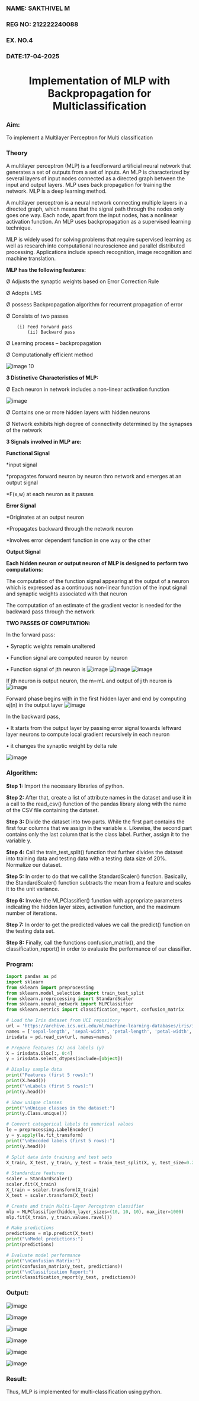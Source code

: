 <H3>NAME: SAKTHIVEL M</H3>
<H3>REG NO: 212222240088</H3>
<H3>EX. NO.4</H3>
<H3>DATE:17-04-2025</H3>
<H1 ALIGN =CENTER>Implementation of MLP with Backpropagation for Multiclassification</H1>
<H3>Aim:</H3>
To implement a Multilayer Perceptron for Multi classification

<H3>Theory</H3>

A multilayer perceptron (MLP) is a feedforward artificial neural network that generates a set of outputs from a set of inputs. An MLP is characterized by several layers of input nodes connected as a directed graph between the input and output layers. MLP uses back propagation for training the network. MLP is a deep learning method.<BR>

A multilayer perceptron is a neural network connecting multiple layers in a directed graph, which means that the signal path through the nodes only goes one way. Each node, apart from the input nodes, has a nonlinear activation function. An MLP uses backpropagation as a supervised learning technique.<BR>

MLP is widely used for solving problems that require supervised learning as well as research into computational neuroscience and parallel distributed processing. Applications include speech recognition, image recognition and machine translation.<BR>
 
<b>MLP has the following features:</b><br>

Ø  Adjusts the synaptic weights based on Error Correction Rule

Ø  Adopts LMS

Ø  possess Backpropagation algorithm for recurrent propagation of error

Ø  Consists of two passes
```
  	(i) Feed Forward pass
        (ii) Backward pass
```          
Ø  Learning process – backpropagation

Ø  Computationally efficient method

![image 10](https://user-images.githubusercontent.com/112920679/198804559-5b28cbc4-d8f4-4074-804b-2ebc82d9eb4a.jpg)

<b>3 Distinctive Characteristics of MLP:</b>

Ø  Each neuron in network includes a non-linear activation function

![image](https://user-images.githubusercontent.com/112920679/198814300-0e5fccdf-d3ea-4fa0-b053-98ca3a7b0800.png)

Ø  Contains one or more hidden layers with hidden neurons

Ø  Network exhibits high degree of connectivity determined by the synapses of the network<br>

<b>3 Signals involved in MLP are:</b>

<b>Functional Signal</b>

*input signal

*propagates forward neuron by neuron thro network and emerges at an output signal

*F(x,w) at each neuron as it passes

<b>Error Signal</b>

   *Originates at an output neuron
   
   *Propagates backward through the network neuron
   
   *Involves error dependent function in one way or the other

<b>Output Signal</b>  
   
<b>Each hidden neuron or output neuron of MLP is designed to perform two computations:</b>

The computation of the function signal appearing at the output of a neuron which is expressed as a continuous non-linear function of the input signal and synaptic weights associated with that neuron

The computation of an estimate of the gradient vector is needed for the backward pass through the network

<b>TWO PASSES OF COMPUTATION:</b>

In the forward pass:

•       Synaptic weights remain unaltered

•       Function signal are computed neuron by neuron

•       Function signal of jth neuron is
            ![image](https://user-images.githubusercontent.com/112920679/198814313-2426b3a2-5b8f-489e-af0a-674cc85bd89d.png)
            ![image](https://user-images.githubusercontent.com/112920679/198814328-1a69a3cd-7e02-4829-b773-8338ac8dcd35.png)
            ![image](https://user-images.githubusercontent.com/112920679/198814339-9c9e5c30-ac2d-4f50-910c-9732f83cabe4.png)



If jth neuron is output neuron, the m=mL  and output of j th neuron is
               ![image](https://user-images.githubusercontent.com/112920679/198814349-a6aee083-d476-41c4-b662-8968b5fc9880.png)

Forward phase begins with in the first hidden layer and end by computing ej(n) in the output layer
![image](https://user-images.githubusercontent.com/112920679/198814353-276eadb5-116e-4941-b04e-e96befae02ed.png)


In the backward pass,

•       It starts from the output layer by passing error signal towards leftward layer neurons to compute local gradient recursively in each neuron

•        it changes the synaptic weight by delta rule

![image](https://user-images.githubusercontent.com/112920679/198814362-05a251fd-fceb-43cd-867b-75e6339d870a.png)

<H3>Algorithm:</H3>

<b>Step 1:</b> Import the necessary libraries of python.<br>

<b>Step 2:</b> After that, create a list of attribute names in the dataset and use it in a call to the read_csv() function of the pandas library along with the name of the CSV file containing the dataset.<br>

<b>Step 3:</b> Divide the dataset into two parts. While the first part contains the first four columns that we assign in the variable x. Likewise, the second part contains only the last column that is the class label. Further, assign it to the variable y.<br>

<b>Step 4:</b> Call the train_test_split() function that further divides the dataset into training data and testing data with a testing data size of 20%. Normalize our dataset.<br>

<b>Step 5:</b> In order to do that we call the StandardScaler() function. Basically, the StandardScaler() function subtracts the mean from a feature and scales it to the unit variance.<br>

<b>Step 6:</b> Invoke the MLPClassifier() function with appropriate parameters indicating the hidden layer sizes, activation function, and the maximum number of iterations.<br>

<b>Step 7:</b> In order to get the predicted values we call the predict() function on the testing data set.<br>

<b>Step 8:</b> Finally, call the functions confusion_matrix(), and the classification_report() in order to evaluate the performance of our classifier.<br>

<H3>Program:</H3> 

```python
import pandas as pd
import sklearn
from sklearn import preprocessing
from sklearn.model_selection import train_test_split
from sklearn.preprocessing import StandardScaler
from sklearn.neural_network import MLPClassifier
from sklearn.metrics import classification_report, confusion_matrix

# Load the Iris dataset from UCI repository
url = 'https://archive.ics.uci.edu/ml/machine-learning-databases/iris/iris.data'
names = ['sepal-length', 'sepal-width', 'petal-length', 'petal-width', 'Class']
irisdata = pd.read_csv(url, names=names)

# Prepare features (X) and labels (y)
X = irisdata.iloc[:, 0:4]
y = irisdata.select_dtypes(include=[object])

# Display sample data
print("Features (first 5 rows):")
print(X.head())
print("\nLabels (first 5 rows):")
print(y.head())

# Show unique classes
print("\nUnique classes in the dataset:")
print(y.Class.unique())

# Convert categorical labels to numerical values
le = preprocessing.LabelEncoder()
y = y.apply(le.fit_transform)
print("\nEncoded labels (first 5 rows):")
print(y.head())

# Split data into training and test sets
X_train, X_test, y_train, y_test = train_test_split(X, y, test_size=0.20)

# Standardize features
scaler = StandardScaler()
scaler.fit(X_train)
X_train = scaler.transform(X_train)
X_test = scaler.transform(X_test)

# Create and train Multi-layer Perceptron classifier
mlp = MLPClassifier(hidden_layer_sizes=(10, 10, 10), max_iter=1000)
mlp.fit(X_train, y_train.values.ravel())

# Make predictions
predictions = mlp.predict(X_test)
print("\nModel predictions:")
print(predictions)

# Evaluate model performance
print("\nConfusion Matrix:")
print(confusion_matrix(y_test, predictions))
print("\nClassification Report:")
print(classification_report(y_test, predictions))
```

<H3>Output:</H3>

![image](https://github.com/user-attachments/assets/87d243d8-f4b9-4d1b-b86e-3f0eb294d27f)

![image](https://github.com/user-attachments/assets/61dbbee0-c997-48cf-85da-20d9bfdff69c)

![image](https://github.com/user-attachments/assets/c648c866-b3c0-4cd0-a814-9519fd164891)

![image](https://github.com/user-attachments/assets/f3a8b94e-bf38-479d-b710-ed2e0d8ca2ee)

![image](https://github.com/user-attachments/assets/bc2f3801-4bc8-43e1-b60f-461ee90e8e95)

![image](https://github.com/user-attachments/assets/e1b54e55-db68-4939-b199-f99c1fbf1425)

<H3>Result:</H3>

Thus, MLP is implemented for multi-classification using python.
